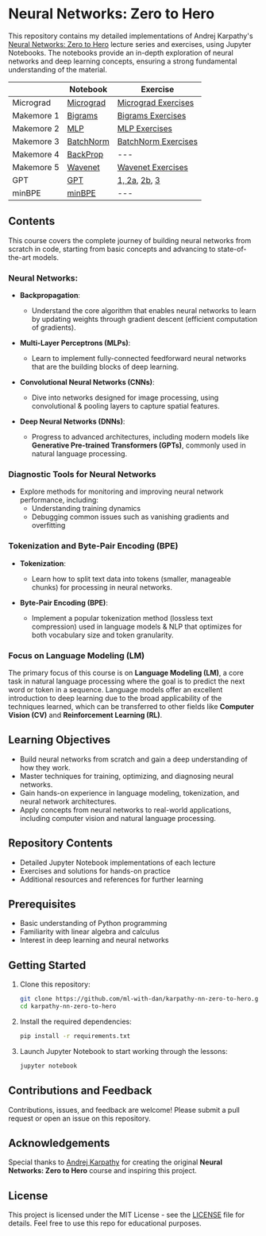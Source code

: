 # Neural Networks: Zero to Hero

This repository contains my detailed implementations of Andrej Karpathy's [Neural Networks: Zero to Hero](https://www.youtube.com/playlist?list=PLAqhIrjkxbuWI23v9cThsA9GvCAUhRvKZ) lecture series and exercises, using Jupyter Notebooks. The notebooks provide an in-depth exploration of neural networks and deep learning concepts, ensuring a strong fundamental understanding of the material.


|  | Notebook | Exercise 
| --- | --- | --- 
| Micrograd | [Micrograd](001_micrograd/micrograd.ipynb) | [Micrograd Exercises](001_micrograd/micrograd_exercises.ipynb) 
| Makemore 1 | [Bigrams](002_makemore_Bigrams/makemore_Bigrams.ipynb) | [Bigrams Exercises](002_makemore_Bigrams/bigram_exercises.ipynb)
| Makemore 2 | [MLP](003_makemore_MLP/makemore_MLP.ipynb) | [MLP Exercises](003_makemore_MLP/MLP_exercises.ipynb) 
| Makemore 3 | [BatchNorm](004_makemore_BatchNorm/makemore_BatchNorm.ipynb) | [BatchNorm Exercises](004_makemore_BatchNorm/BatchNorm_exercises.ipynb) 
| Makemore 4 | [BackProp](005_makemore_BackpropNinja/makemore_Backprop.ipynb) | --- 
| Makemore 5 | [Wavenet](006_makemore_WaveNet/makemore_WaveNet.ipynb) | [Wavenet Exercises](006_makemore_WaveNet/WaveNet_Exercises.ipynb)
| GPT | [GPT](007_GPT/gpt.ipynb) | [1, 2a](007_GPT/ex1-2a.ipynb), [2b](007_GPT/ex2b.ipynb), [3](007_GPT/ex3.ipynb)
| minBPE | [minBPE](008_minBPE/minbpe.ipynb) | ---



## Contents

This course covers the complete journey of building neural networks from scratch in code, starting from basic concepts and advancing to state-of-the-art models.

### Neural Networks:

- **Backpropagation**: 
  - Understand the core algorithm that enables neural networks to learn by updating weights through gradient descent (efficient computation of gradients).
  
- **Multi-Layer Perceptrons (MLPs)**:
  - Learn to implement fully-connected feedforward neural networks that are the building blocks of deep learning.
  
- **Convolutional Neural Networks (CNNs)**:
  - Dive into networks designed for image processing, using convolutional & pooling layers to capture spatial features.

- **Deep Neural Networks (DNNs)**:
  - Progress to advanced architectures, including modern models like **Generative Pre-trained Transformers (GPTs)**, commonly used in natural language processing.

### Diagnostic Tools for Neural Networks

- Explore methods for monitoring and improving neural network performance, including:
  - Understanding training dynamics
  - Debugging common issues such as vanishing gradients and overfitting

### Tokenization and Byte-Pair Encoding (BPE)

- **Tokenization**:
  - Learn how to split text data into tokens (smaller, manageable chunks) for processing in neural networks.
  
- **Byte-Pair Encoding (BPE)**:
  - Implement a popular tokenization method (lossless text compression) used in language models & NLP that optimizes for both vocabulary size and token granularity.

### Focus on Language Modeling (LM)

The primary focus of this course is on **Language Modeling (LM)**, a core task in natural language processing where the goal is to predict the next word or token in a sequence. Language models offer an excellent introduction to deep learning due to the broad applicability of the techniques learned, which can be transferred to other fields like **Computer Vision (CV)** and **Reinforcement Learning (RL)**.

## Learning Objectives

- Build neural networks from scratch and gain a deep understanding of how they work.
- Master techniques for training, optimizing, and diagnosing neural networks.
- Gain hands-on experience in language modeling, tokenization, and neural network architectures.
- Apply concepts from neural networks to real-world applications, including computer vision and natural language processing.

## Repository Contents
- Detailed Jupyter Notebook implementations of each lecture
- Exercises and solutions for hands-on practice
- Additional resources and references for further learning

## Prerequisites
- Basic understanding of Python programming
- Familiarity with linear algebra and calculus
- Interest in deep learning and neural networks

## Getting Started

1. Clone this repository:
   ```bash
   git clone https://github.com/ml-with-dan/karpathy-nn-zero-to-hero.git
   cd karpathy-nn-zero-to-hero
   ```

2. Install the required dependencies:
   ```bash
   pip install -r requirements.txt
   ```

3. Launch Jupyter Notebook to start working through the lessons:
   ```bash
   jupyter notebook
   ```

## Contributions and Feedback

Contributions, issues, and feedback are welcome! Please submit a pull request or open an issue on this repository.

## Acknowledgements

Special thanks to [Andrej Karpathy](https://karpathy.ai/) for creating the original **Neural Networks: Zero to Hero** course and inspiring this project.

## License

This project is licensed under the MIT License - see the [LICENSE](LICENSE) file for details. Feel free to use this repo for educational purposes.

